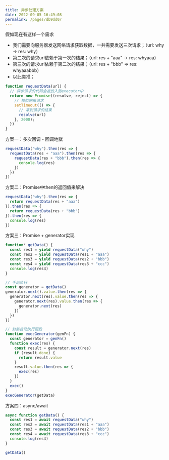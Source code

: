 ```yaml
---
title: 异步处理方案
date: 2022-09-05 16:49:08
permalink: /pages/db9dd0/
---
```


假如现在有这样一个需求

- 我们需要向服务器发送网络请求获取数据，一共需要发送三次请求；（url: why -> res: why）
- 第二次的请求url依赖于第一次的结果；（url: res + "aaa" -> res: whyaaa）
- 第三次的请求url依赖于第二次的结果；（url: res + "bbb" => res: whyaaabbb）
- 以此类推；

```js
function requestData(url) {
  // 异步请求的代码会被放入到executor中
  return new Promise((resolve, reject) => {
    // 模拟网络请求
    setTimeout(() => {
      // 拿到请求的结果
      resolve(url)
    }, 2000);
  })
}
```

方案一：多次回调 - 回调地狱

```js
requestData("why").then(res => {
  requestData(res + "aaa").then(res => {
    requestData(res + "bbb").then(res => {
      console.log(res)
    })
  })
})
```

方案二：Promise中then的返回值来解决

```js
requestData("why").then(res => {
  return requestData(res + "aaa")
}).then(res => {
  return requestData(res + "bbb")
}).then(res => {
  console.log(res)
})
```

方案三：Promise + generator实现

```js
function* getData() {
  const res1 = yield requestData("why")
  const res2 = yield requestData(res1 + "aaa")
  const res3 = yield requestData(res2 + "bbb")
  const res4 = yield requestData(res3 + "ccc")
  console.log(res4)
}

// 手动执行
const generator = getData()
generator.next().value.then(res => {
  generator.next(res).value.then(res => {
    generator.next(res).value.then(res => {
      generator.next(res)
    })
  })
})

// 封装自动执行函数
function execGenerator(genFn) {
  const generator = genFn()
  function exec(res) {
    const result = generator.next(res)
    if (result.done) {
      return result.value
    }
    result.value.then(res => {
      exec(res)
    })
  }
  exec()
}
execGenerator(getData)
```

方案四：async/await

```js
async function getData() {
  const res1 = await requestData("why")
  const res2 = await requestData(res1 + "aaa")
  const res3 = await requestData(res2 + "bbb")
  const res4 = await requestData(res3 + "ccc")
  console.log(res4)
}

getData()
```